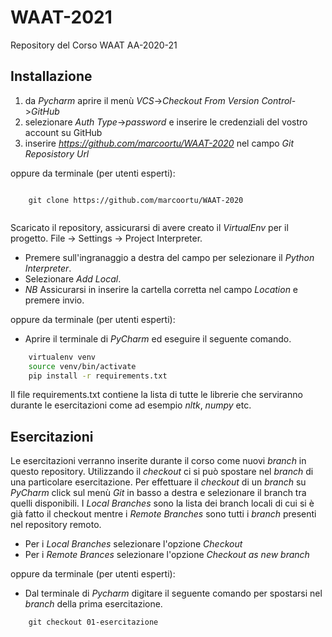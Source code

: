 # WAAT-2021
Repository del Corso WAAT AA-2020-21

## Installazione


1. da _Pycharm_ aprire il menù *VCS*->*Checkout From Version Control*->*GitHub*
2. selezionare _Auth Type_->*password* e inserire le credenziali del vostro account su GitHub 
3. inserire *https://github.com/marcoortu/WAAT-2020*  nel campo *Git Reposistory Url*

oppure da terminale (per utenti esperti):

```git

    git clone https://github.com/marcoortu/WAAT-2020
    
```

Scaricato il repository, assicurarsi di avere creato il *VirtualEnv* per il progetto.
File -> Settings -> Project Interpreter.
- Premere sull'ingranaggio a destra del campo per selezionare il _Python Interpreter_.
- Selezionare _Add Local_.
- *NB* Assicurarsi in inserire la cartella corretta nel campo _Location_ e premere invio.


oppure da terminale (per utenti esperti):
- Aprire il terminale di _PyCharm_ ed eseguire il seguente comando.

```bash
    virtualenv venv
    source venv/bin/activate
    pip install -r requirements.txt
```
Il file requirements.txt contiene la lista di tutte le librerie che serviranno durante le
esercitazioni come ad esempio *nltk*, *numpy* etc.


## Esercitazioni

Le esercitazioni verranno inserite durante il corso come nuovi *branch* in questo repository.
Utilizzando il *checkout* ci si può spostare nel *branch* di una particolare esercitazione.
Per effettuare il *checkout* di un *branch* su _PyCharm_ click sul menù _Git_ in basso a destra e selezionare il branch tra quelli disponibili. I _Local Branches_ sono la lista dei branch locali di cui si è già fatto il checkout mentre i _Remote Branches_ sono tutti i _branch_ presenti nel repository remoto.

- Per i _Local Branches_ selezionare l'opzione _Checkout_
- Per i _Remote Brances_ selezionare l'opzione _Checkout as new branch_

oppure da terminale (per utenti esperti):
- Dal terminale di _Pycharm_ digitare il seguente comando per spostarsi nel *branch* della prima esercitazione.

```git
    git checkout 01-esercitazione
```
